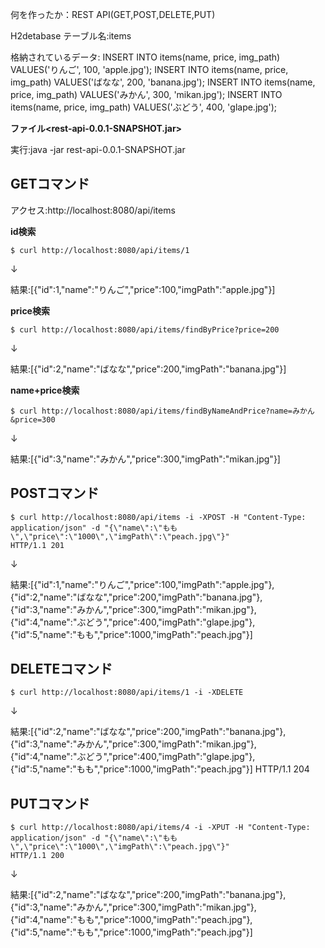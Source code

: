 何を作ったか：REST API(GET,POST,DELETE,PUT)

H2detabase テーブル名:items

格納されているデータ:
INSERT INTO items(name, price, img_path) VALUES('りんご', 100,  'apple.jpg');
INSERT INTO items(name, price, img_path) VALUES('ばなな', 200, 'banana.jpg');
INSERT INTO items(name, price, img_path) VALUES('みかん', 300, 'mikan.jpg');
INSERT INTO items(name, price, img_path) VALUES('ぶどう', 400, 'glape.jpg');

**ファイル<rest-api-0.0.1-SNAPSHOT.jar>**

実行:java -jar rest-api-0.0.1-SNAPSHOT.jar

## GETコマンド
アクセス:http://localhost:8080/api/items

**id検索**

```
$ curl http://localhost:8080/api/items/1
```
↓

結果:[{"id":1,"name":"りんご","price":100,"imgPath":"apple.jpg"}]

**price検索**

```
$ curl http://localhost:8080/api/items/findByPrice?price=200
```
↓

結果:[{"id":2,"name":"ばなな","price":200,"imgPath":"banana.jpg"}]

**name+price検索**

```
$ curl http://localhost:8080/api/items/findByNameAndPrice?name=みかん&price=300
```
↓

結果:[{"id":3,"name":"みかん","price":300,"imgPath":"mikan.jpg"}]

## POSTコマンド
```
$ curl http://localhost:8080/api/items -i -XPOST -H "Content-Type: application/json" -d "{\"name\":\"もも\",\"price\":\"1000\",\"imgPath\":\"peach.jpg\"}"
HTTP/1.1 201 
```

↓

結果:[{"id":1,"name":"りんご","price":100,"imgPath":"apple.jpg"},{"id":2,"name":"ばなな","price":200,"imgPath":"banana.jpg"},{"id":3,"name":"みかん","price":300,"imgPath":"mikan.jpg"},{"id":4,"name":"ぶどう","price":400,"imgPath":"glape.jpg"},{"id":5,"name":"もも","price":1000,"imgPath":"peach.jpg"}]

## DELETEコマンド
```
$ curl http://localhost:8080/api/items/1 -i -XDELETE
```

↓

結果:[{"id":2,"name":"ばなな","price":200,"imgPath":"banana.jpg"},{"id":3,"name":"みかん","price":300,"imgPath":"mikan.jpg"},{"id":4,"name":"ぶどう","price":400,"imgPath":"glape.jpg"},{"id":5,"name":"もも","price":1000,"imgPath":"peach.jpg"}]
HTTP/1.1 204 

## PUTコマンド
```
$ curl http://localhost:8080/api/items/4 -i -XPUT -H "Content-Type: application/json" -d "{\"name\":\"もも\",\"price\":\"1000\",\"imgPath\":\"peach.jpg\"}"
HTTP/1.1 200 
```

↓

結果:[{"id":2,"name":"ばなな","price":200,"imgPath":"banana.jpg"},{"id":3,"name":"みかん","price":300,"imgPath":"mikan.jpg"},{"id":4,"name":"もも","price":1000,"imgPath":"peach.jpg"},{"id":5,"name":"もも","price":1000,"imgPath":"peach.jpg"}]




